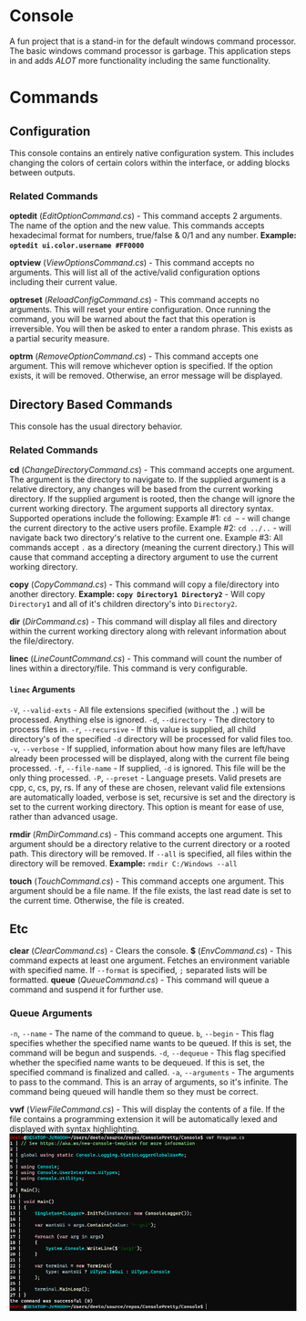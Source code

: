 # Console
A fun project that is a stand-in for the default windows command processor.
The basic windows command processor is garbage. This application steps in and adds *ALOT* more
functionality including the same functionality. 
# Commands

## Configuration
This console contains an entirely native configuration system. This includes changing the colors of certain
colors within the interface, or adding blocks between outputs.
### Related Commands
**optedit** (*EditOptionCommand.cs*) - This command accepts 2 arguments. The name of the option and the new value. This commands accepts hexadecimal format for numbers, true/false & 0/1 and any number.
**Example: `optedit ui.color.username #FF0000`**

**optview** (*ViewOptionsCommand.cs*) - This command accepts no arguments. This will list all of the active/valid configuration options including their current value.

**optreset** (*ReloadConfigCommand.cs*) - This command accepts no arguments. This will reset your entire configuration. Once running the command, you will be warned about the fact that this operation is irreversible.
You will then be asked to enter a random phrase. This exists as a partial security measure.

**optrm** (*RemoveOptionCommand.cs*) - This command accepts one argument. This will remove whichever option is specified. If the option exists, it will be removed. Otherwise, an error message will be displayed.

## Directory Based Commands
This console has the usual directory behavior.
### Related Commands
**cd** (*ChangeDirectoryCommand.cs*) - This command accepts one argument. The argument is the directory to navigate to. If the supplied argument is a relative directory, any changes will be based from the current working directory. If the supplied argument is rooted, then the change will ignore the current working directory. The argument supports all directory syntax. Supported operations include the following:
Example #1: `cd ~` - will change the current directory to the active users profile.
Example #2: `cd ../..` - will navigate back two directory's relative to the current one.
Example #3: All commands accept `.` as a directory (meaning the current directory.) This will cause that command accepting a directory argument to use the current working directory. 

**copy** (*CopyCommand.cs*) - This command will copy a file/directory into another directory.
**Example: `copy Directory1 Directory2`** - Will copy `Directory1` and all of it's children directory's into `Directory2`.

**dir** (*DirCommand.cs*) - This command will display all files and directory within the current working directory along with relevant information about the file/directory.

**linec** (*LineCountCommand.cs*) - This command will count the number of lines within a directory/file. This command is very configurable.
#### `linec` Arguments
`-V`, `--valid-exts` - All file extensions specified (without the `.`) will be processed. Anything else is ignored.
`-d`, `--directory` - The directory to process files in.
`-r`, `--recursive` - If this value is supplied, all child directory's of the specified `-d` directory will be processed for valid files too.
`-v`, `--verbose` - If supplied, information about how many files are left/have already been processed will be displayed, along with the current file being processed.
`-f`, `--file-name` - If supplied, `-d` is ignored. This file will be the only thing processed.
`-P`, `--preset` - Language presets. Valid presets are cpp, c, cs, py, rs. If any of these are chosen, relevant valid file extensions are automatically loaded, verbose is set, recursive is set and the directory is set to the current working directory. This option is meant for ease of use, rather than advanced usage.

**rmdir** (*RmDirCommand.cs*) - This command accepts one argument. This argument should be a directory relative to the current directory or a rooted path. This directory will be removed. If `--all` is specified, all files within the directory will be removed.
**Example:** `rmdir C:/Windows --all`

 **touch** (*TouchCommand.cs*) - This command accepts one argument. This argument should be a file name. If the file exists, the last read date is set to the current time. Otherwise, the file is created.

## Etc
**clear** (*ClearCommand.cs*) - Clears the console.
**$** (*EnvCommand.cs*) - This command expects at least one argument. Fetches an environment variable with specified name. If `--format` is specified, `;` separated lists will be formatted.
**queue** (*QueueCommand.cs*) - This command will queue a command and suspend it for further use.
### Queue Arguments
`-n`, `--name` - The name of the command to queue.
`b`, `--begin` - This flag specifies whether the specified name wants to be queued. If this is set, the command will be begun and suspends.
`-d`, `--dequeue` - This flag specified whether the specified name wants to be dequeued. If this is set, the specified command is finalized and called.
`-a`, `--arguments` - The arguments to pass to the command. This is an array of arguments, so it's infinite. The command being queued will handle them so they must be correct.

**vwf** (*ViewFileCommand.cs*) - This will display the contents of a file. If the file contains a programming extension it will be automatically lexed and displayed with syntax highlighting.
<img src="https://github.com/deetonn/Console/blob/master/Console/Images/ViewFileCommand_Example_ss.png"  
alt="Image of the syntax highlighting"  
style="float: left; margin-right: 10px;" />

